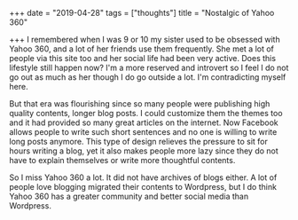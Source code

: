 +++
date = "2019-04-28"
tags = ["thoughts"]
title = "Nostalgic of Yahoo 360"

+++
I remembered when I was 9 or 10 my sister used to be obsessed with Yahoo 360, and a lot of her friends use them frequently. She met a lot of people via this site too and her social life had been very active. Does this lifestyle still happen now? I'm a more reserved and introvert so I feel I do not go out as much as her though I do go outside a lot. I'm contradicting myself here.

But that era was flourishing since so many people were publishing high quality contents, longer blog posts. I could customize them the themes too and it had provided so many great articles on the internet. Now Facebook allows people to write such short sentences and no one is willing to write long posts anymore. This type of design relieves the pressure to sit for hours writing a blog, yet it also makes people more lazy since they do not have to explain themselves or write more thoughtful contents. 

So I miss Yahoo 360 a lot. It did not have archives of blogs either. A lot of people love blogging migrated their contents to Wordpress, but I do think Yahoo 360 has a greater community and better social media than Wordpress.